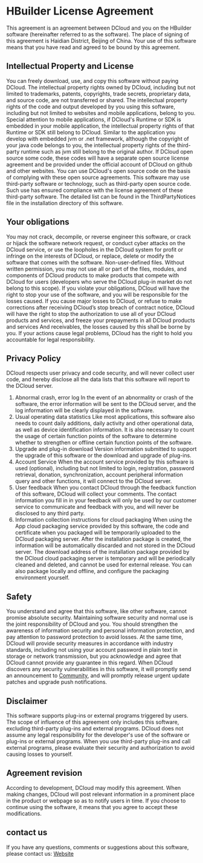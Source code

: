 # HBuilder License Agreement
This agreement is an agreement between DCloud and you on the HBuilder software (hereinafter referred to as the software).
The place of signing of this agreement is Haidian District, Beijing of China.
Your use of this software means that you have read and agreed to be bound by this agreement.

## Intellectual Property and License
You can freely download, use, and copy this software without paying DCloud.
The intellectual property rights owned by DCloud, including but not limited to trademarks, patents, copyrights, trade secrets, proprietary data, and source code, are not transferred or shared.
The intellectual property rights of the code and output developed by you using this software, including but not limited to websites and mobile applications, belong to you.
Special attention to mobile applications, if DCloud's Runtime or SDK is embedded in your mobile application, the intellectual property rights of that Runtime or SDK still belong to DCloud.
Similar to the application you develop with embedded jvm or .net framework, although the copyright of your java code belongs to you, the intellectual property rights of the third-party runtime such as jvm still belong to the original author.
If DCloud open source some code, these codes will have a separate open source license agreement and be provided under the official account of DCloud on github and other websites. You can use DCloud's open source code on the basis of complying with these open source agreements.
This software may use third-party software or technology, such as third-party open source code. Such use has ensured compliance with the license agreement of these third-party software. The detailed list can be found in the ThirdPartyNotices file in the installation directory of this software.

## Your obligations
You may not crack, decompile, or reverse engineer this software, or crack or hijack the software network request, or conduct cyber attacks on the DCloud service, or use the loopholes in the DCloud system for profit or infringe on the interests of DCloud, or replace, delete or modify the software that comes with the software. Non-user-defined files.
Without written permission, you may not use all or part of the files, modules, and components of DCloud products to make products that compete with DCloud for users (developers who serve the DCloud plug-in market do not belong to this scope).
If you violate your obligations, DCloud will have the right to stop your use of the software, and you will be responsible for the losses caused.
If you cause major losses to DCloud, or refuse to make corrections after receiving DCloud’s stop breach of contract notice, DCloud will have the right to stop the authorization to use all of your DCloud products and services, and freeze your prepayments in all DCloud products and services And receivables, the losses caused by this shall be borne by you.
If your actions cause legal problems, DCloud has the right to hold you accountable for legal responsibility.

## Privacy Policy
DCloud respects user privacy and code security, and will never collect user code, and hereby disclose all the data lists that this software will report to the DCloud server.
1. Abnormal crash, error log
In the event of an abnormality or crash of the software, the error information will be sent to the DCloud server, and the log information will be clearly displayed in the software.
2. Usual operating data statistics
Like most applications, this software also needs to count daily additions, daily activity and other operational data, as well as device identification information. It is also necessary to count the usage of certain function points of the software to determine whether to strengthen or offline certain function points of the software.
3. Upgrade and plug-in download
Version information submitted to support the upgrade of this software or the download and upgrade of plug-ins.
4. Account Service
When the account service provided by this software is used (optional), including but not limited to login, registration, password retrieval, donation, synchronization, account peripheral information query and other functions, it will connect to the DCloud server.
5. User feedback
When you contact DCloud through the feedback function of this software, DCloud will collect your comments. The contact information you fill in in your feedback will only be used by our customer service to communicate and feedback with you, and will never be disclosed to any third party.
6. Information collection instructions for cloud packaging
When using the App cloud packaging service provided by this software, the code and certificate when you packaged will be temporarily uploaded to the DCloud packaging server. After the installation package is created, the information will be automatically discarded and not stored in the DCloud server.
The download address of the installation package provided by the DCloud cloud packaging server is temporary and will be periodically cleaned and deleted, and cannot be used for external release.
You can also package locally and offline, and configure the packaging environment yourself.

## Safety
You understand and agree that this software, like other software, cannot promise absolute security.
Maintaining software security and normal use is the joint responsibility of DCloud and you. You should strengthen the awareness of information security and personal information protection, and pay attention to password protection to avoid losses.
At the same time, DCloud will provide security measures in accordance with industry standards, including not using your account password in plain text in storage or network transmission, but you acknowledge and agree that DCloud cannot provide any guarantee in this regard.
When DCloud discovers any security vulnerabilities in this software, it will promptly send an announcement to [Community](https://ask.dcloud.net.cn/explore/), and will promptly release urgent update patches and upgrade push notifications.

## Disclaimer
This software supports plug-ins or external programs triggered by users. The scope of influence of this agreement only includes this software, excluding third-party plug-ins and external programs.
DCloud does not assume any legal responsibility for the developer's use of the software or plug-ins or external programs.
When you use third-party plug-ins and call external programs, please evaluate their security and authorization to avoid causing losses to yourself.

## Agreement revision
According to development, DCloud may modify this agreement. When making changes, DCloud will post relevant information in a prominent place in the product or webpage so as to notify users in time. If you choose to continue using the software, it means that you agree to accept these modifications.

## contact us
If you have any questions, comments or suggestions about this software, please contact us:
[Website](https://DCloud.io)
